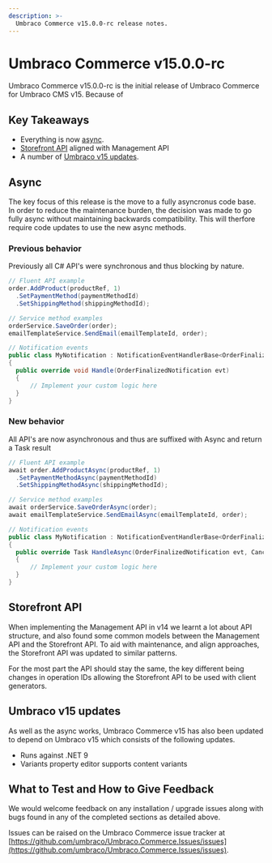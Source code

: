 ```yaml
---
description: >-
  Umbraco Commerce v15.0.0-rc release notes.
---
```


# Umbraco Commerce v15.0.0-rc

Umbraco Commerce v15.0.0-rc is the initial release of Umbraco Commerce for Umbraco CMS v15. Because of 

## Key Takeaways

* Everything is now [async](#async).
* [Storefront API](#storefront-api) aligned with Management API
* A number of [Umbraco v15 updates](#umbraco-v15-updates).

## Async

The key focus of this release is the move to a fully asyncronus code base. In order to reduce the maintenance burden, the decision was made to go fully async without maintaining backwards compatibility. This will therfore require code updates to use the new async methods.

### Previous behavior
Previously all C# API's were synchronous and thus blocking by nature.

```csharp
// Fluent API example
order.AddProduct(productRef, 1)
  .SetPaymentMethod(paymentMethodId)
  .SetShippingMethod(shippingMethodId);

// Service method examples
orderService.SaveOrder(order);
emailTemplateService.SendEmail(emailTemplateId, order);

// Notification events
public class MyNotification : NotificationEventHandlerBase<OrderFinalizedNotification>
{
  public override void Handle(OrderFinalizedNotification evt)
  {
      // Implement your custom logic here
  }
}
```

### New behavior
All API's are now asynchronous and thus are suffixed with Async and return a Task<T> result

```csharp
// Fluent API example
await order.AddProductAsync(productRef, 1)
  .SetPaymentMethodAsync(paymentMethodId)
  .SetShippingMethodAsync(shippingMethodId);

// Service method examples
await orderService.SaveOrderAsync(order);
await emailTemplateService.SendEmailAsync(emailTemplateId, order);

// Notification events
public class MyNotification : NotificationEventHandlerBase<OrderFinalizedNotification>
{
  public override Task HandleAsync(OrderFinalizedNotification evt, CancelationToken cancelationToken)
  {
      // Implement your custom logic here
  }
}
```

## Storefront API

When implementing the Management API in v14 we learnt a lot about API structure, and also found some common models between the Management API and the Storefront API. To aid with maintenance, and align approaches, the Storefront API was updated to similar patterns.

For the most part the API should stay the same, the key different being changes in operation IDs allowing the Storefront API to be used with client generators.

## Umbraco v15 updates

As well as the async works, Umbraco Commerce v15 has also been updated to depend on Umbraco v15 which consists of the following updates.

* Runs against .NET 9
* Variants property editor supports content variants

## What to Test and How to Give Feedback

We would welcome feedback on any installation / upgrade issues along with bugs found in any of the completed sections as detailed above.

Issues can be raised on the Umbraco Commerce issue tracker at [https://github.com/umbraco/Umbraco.Commerce.Issues/issues](https://github.com/umbraco/Umbraco.Commerce.Issues/issues).
